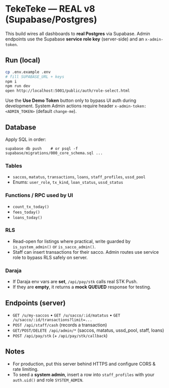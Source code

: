 # TekeTeke — REAL v8 (Supabase/Postgres)

This build wires all dashboards to **real Postgres** via Supabase.
Admin endpoints use the Supabase **service role key** (server-side) and an `x-admin-token`.

## Run (local)
```bash
cp .env.example .env
# fill SUPABASE_URL + keys
npm i
npm run dev
open http://localhost:5001/public/auth/role-select.html
```
Use the **Use Demo Token** button only to bypass UI auth during development.
System Admin actions require header `x-admin-token: <ADMIN_TOKEN>` (default `change-me`).

## Database
Apply SQL in order:
```
supabase db push    # or psql -f supabase/migrations/000_core_schema.sql ...
```

### Tables
- `saccos`, `matatus`, `transactions`, `loans`, `staff_profiles`, `ussd_pool`
- Enums: `user_role`, `tx_kind`, `loan_status`, `ussd_status`

### Functions / RPC used by UI
- `count_tx_today()`
- `fees_today()`
- `loans_today()`

### RLS
- Read-open for listings where practical, write guarded by `is_system_admin()` or `is_sacco_admin()`.
- Staff can insert transactions for their sacco. Admin routes use service role to bypass RLS safely on server.

### Daraja
- If Daraja env vars are **set**, `/api/pay/stk` calls real STK Push.
- If they are **empty**, it returns a **mock QUEUED** response for testing.

## Endpoints (server)
- `GET /u/my-saccos` • `GET /u/sacco/:id/matatus` • `GET /u/sacco/:id/transactions?limit=...`
- `POST /api/staff/cash` (records a transaction)
- `GET/POST/DELETE /api/admin/*` (saccos, matatus, ussd_pool, staff, loans)
- `POST /api/pay/stk` (+ `/api/pay/stk/callback`)

## Notes
- For production, put this server behind HTTPS and configure CORS & rate limiting.
- To seed a **system admin**, insert a row into `staff_profiles` with your `auth.uid()` and role `SYSTEM_ADMIN`.
